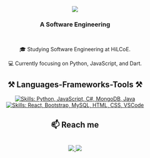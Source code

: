 <div align="center">
    <hl align="center">
        <img src="https://readme-typing-svg.herokuapp.com/?font=Righteous&size=35&center=true&vCenter=true&width=500&height=70&duration=2000&lines=Hi+There!+👋;+I'm+Abdulwasa+Abdulkadir!;"/>
    </h1>
</div>

<h3 align="center">A Software Engineering</h3>

<br/>

<div align="center">
    <p>🎓 Studying Software Engineering at HiLCoE.</p>
    <p>💻 Currently focusing on Python, JavaScript, and Dart.</p> 
</div>

<h2 align="center">⚒ Languages-Frameworks-Tools ⚒</h2>
<div align="center">
<a href="https://skillicons.dev" target="_blank" rel="noopener noreferrer">
    <img src="https://skillicons.dev/icons?i=python,javascript,csharp,mongodb,java" alt="Skills: Python, JavaScript, C#, MongoDB, Java"/><br>
    <img src="https://skillicons.dev/icons?i=react,bootstrap,mysql,html,css,vscode" alt="Skills: React, Bootstrap, MySQL, HTML, CSS, VSCode"/>
</a>

</div>


<h2 align="center">📫 Reach me</h2>
<br/>
<div align="center" >
    <a href="mailto:abdiwasa@gmail.com">
        <img src="https://img.shields.io/badge/gmail-333333?style=for-the-badge&logo=gmail&logoColor=red" target="_blank"/>
    </a>
    <a href="mailto:https://t.me/UZI_A">
         <img src="https://img.shields.io/badge/telegram-333333?style=for-the-badge&logo=telegram&logoColor=blue" target="_blank"/>    
    </a>

</div>
